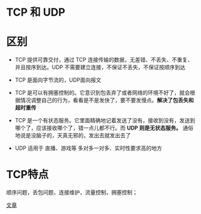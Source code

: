 TCP 和 UDP
===
# 区别
 * TCP 提供可靠交付，通过 TCP 连接传输的数据，无差错、不丢失、不重复、并且按序到达。UDP 不需要建立连接，不保证不丢失，不保证按顺序到达

 
 * TCP 是面向字节流的，UDP面向报文

 
 * TCP 是可以有拥塞控制的。它意识到包丢弃了或者网络的环境不好了，就会根据情况调整自己的行为，看看是不是发快了，要不要发慢点。**解决了包丢失和超时重传**

 
 * TCP 是一个有状态服务。它里面精确地记着发送了没有，接收到没有，发送到哪个了，应该接收哪个了，错一点儿都不行。而 **UDP 则是无状态服务。** 通俗地说是没脑子的，天真无邪的，发出去就发出去了

 
 * UDP 适用于 直播、游戏等 多对多一对多、实时性要求高的地方

 
# TCP特点
顺序问题，丢包问题，连接维护，流量控制，拥塞控制；



[文章](https://blog.csdn.net/Li_Ning_/article/details/52117463)